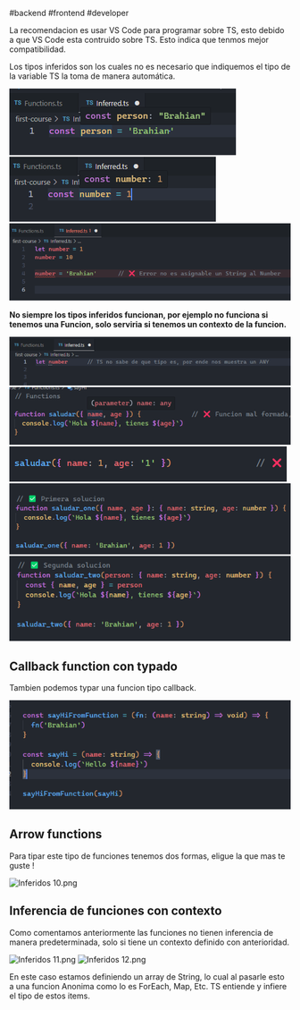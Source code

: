 #backend #frontend #developer 

La recomendacion es usar VS Code para programar sobre TS, esto debido a que VS Code esta contruido sobre TS. Esto indica que tenmos mejor compatibilidad.

Los tipos inferidos son los cuales no es necesario que indiquemos el tipo de la variable TS la toma de manera automática.

![Inferidos 1.png](../images/Inferidos%201.png)
![Inferidos 2.png](../images/Inferidos%202.png)
![Inferidos 3.png](../images/Inferidos%203.png)

**No siempre los tipos inferidos funcionan, por ejemplo no funciona si tenemos una Funcion, solo serviria si tenemos un contexto de la funcion.**

![Inferidos 4.png](../images/Inferidos%204.png)
![Inferidos 5.png](../images/Inferidos%205.png)
![Inferidos 6.png](../images/Inferidos%206.png)
![Inferidos 7.png](../images/Inferidos%207.png)
![Inferidos 8.png](../images/Inferidos%208.png)

## Callback function con typado

Tambien podemos typar una funcion tipo callback.

![Inferidos 9.png](../images/Inferidos%209.png)

## Arrow functions

Para tipar este tipo de funciones tenemos dos formas, eligue la que mas te guste !

![Inferidos 10.png](../images/Inferidos%210.png)


## Inferencia de funciones con contexto

Como comentamos anteriormente las funciones no tienen inferencia de manera predeterminada, solo si tiene un contexto definido con anterioridad.


![Inferidos 11.png](../images/Inferidos%211.png)
![Inferidos 12.png](../images/Inferidos%212.png)

En este caso estamos definiendo un array de String, lo cual al pasarle esto a una funcion Anonima como lo es ForEach, Map, Etc. TS entiende y infiere el tipo de estos items.

